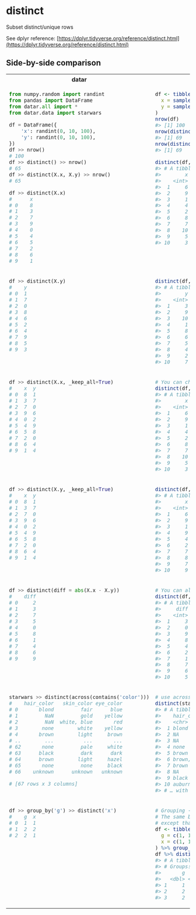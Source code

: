# distinct
Subset distinct/unique rows

See dplyr reference: [https://dplyr.tidyverse.org/reference/distinct.html](https://dplyr.tidyverse.org/reference/distinct.html)


## Side-by-side comparison
<table width=100%>
<tr>
<th> datar </th>
<th> dplyr </th>
</tr>

<tr valign="top">
<td>

```python
from numpy.random import randint
from pandas import DataFrame
from datar.all import *
from datar.data import starwars

df = DataFrame({
    'x': randint(0, 10, 100),
    'y': randint(0, 10, 100),
})
df >> nrow()
# 100
df >> distinct() >> nrow()
# 65
df >> distinct(X.x, X.y) >> nrow()
# 65

df >> distinct(X.x)
#      x
# 0    8
# 1    3
# 2    7
# 3    9
# 4    0
# 5    4
# 6    5
# 7    2
# 8    6
# 9    1
```

</td>
<td>

```R
df <- tibble(
  x = sample(10, 100, rep = TRUE),
  y = sample(10, 100, rep = TRUE)
)
nrow(df)
#> [1] 100
nrow(distinct(df))
#> [1] 69
nrow(distinct(df, x, y))
#> [1] 69

distinct(df, x)
#> # A tibble: 10 x 1
#>        x
#>    <int>
#>  1     6
#>  2     9
#>  3     1
#>  4     4
#>  5     2
#>  6     8
#>  7     7
#>  8    10
#>  9     5
#> 10     3
```

</td>
</tr>
<tr valign="top">
<td>

```python
df >> distinct(X.y)
#    y
# 0  1
# 1  7
# 2  0
# 3  8
# 4  6
# 5  2
# 6  4
# 7  9
# 8  5
# 9  3
```

</td>
<td>

```R
distinct(df, y)
#> # A tibble: 10 x 1
#>        y
#>    <int>
#>  1     3
#>  2     9
#>  3    10
#>  4     1
#>  5     8
#>  6     6
#>  7     5
#>  8     4
#>  9     2
#> 10     7
```

</td>
</tr>
<tr valign="top">
<td>

```python
df >> distinct(X.x, _keep_all=True)
#    x  y
# 0  8  1
# 1  3  7
# 2  7  0
# 3  9  6
# 4  0  2
# 5  4  9
# 6  5  8
# 7  2  0
# 8  6  4
# 9  1  4
```

</td>
<td>

```R
# You can choose to keep all other variables as well
distinct(df, x, .keep_all = TRUE)
#> # A tibble: 10 x 2
#>        x     y
#>    <int> <int>
#>  1     6     3
#>  2     9     9
#>  3     1    10
#>  4     4     8
#>  5     2     6
#>  6     8    10
#>  7     7     6
#>  8    10     3
#>  9     5     6
#> 10     3     6
```

</td>
</tr>
<tr valign="top">
<td>

```python
df >> distinct(X.y, _keep_all=True)
#    x  y
# 0  8  1
# 1  3  7
# 2  7  0
# 3  9  6
# 4  0  2
# 5  4  9
# 6  5  8
# 7  2  0
# 8  6  4
# 9  1  4
```

</td>
<td>

```R
distinct(df, y, .keep_all = TRUE)
#> # A tibble: 10 x 2
#>        x     y
#>    <int> <int>
#>  1     6     3
#>  2     9     9
#>  3     1    10
#>  4     9     1
#>  5     4     8
#>  6     2     6
#>  7     7     5
#>  8     8     4
#>  9     7     2
#> 10     9     7
```

</td>
</tr>
<tr valign="top">
<td>

```python
df >> distinct(diff = abs(X.x - X.y))
#    diff
# 0     2
# 1     3
# 2     7
# 3     5
# 4     0
# 5     8
# 6     1
# 7     4
# 8     6
# 9     9
```

</td>
<td>

```R
# You can also use distinct on computed variables
distinct(df, diff = abs(x - y))
#> # A tibble: 10 x 1
#>     diff
#>    <int>
#>  1     3
#>  2     0
#>  3     9
#>  4     8
#>  5     4
#>  6     2
#>  7     1
#>  8     7
#>  9     6
#> 10     5
```

</td>
</tr>
<tr valign="top">
<td>

```python
starwars >> distinct(across(contains('color')))
#    hair_color   skin_color eye_color
# 0       blond         fair      blue
# 1         NaN         gold    yellow
# 2         NaN  white, blue       red
# 3        none        white    yellow
# 4       brown        light     brown
# ..        ...          ...       ...
# 62       none         pale     white
# 63      black         dark      dark
# 64      brown        light     hazel
# 65       none         none     black
# 66    unknown      unknown   unknown

# [67 rows x 3 columns]
```

</td>
<td>

```R
# use across() to access select()-style semantics
distinct(starwars, across(contains("color")))
#> # A tibble: 67 x 3
#>    hair_color    skin_color  eye_color
#>    <chr>         <chr>       <chr>
#>  1 blond         fair        blue
#>  2 NA            gold        yellow
#>  3 NA            white, blue red
#>  4 none          white       yellow
#>  5 brown         light       brown
#>  6 brown, grey   light       blue
#>  7 brown         light       blue
#>  8 NA            white, red  red
#>  9 black         light       brown
#> 10 auburn, white fair        blue-gray
#> # … with 57 more rows
```

</td>
</tr>
<tr valign="top">
<td>

```python
df >> group_by('g') >> distinct('x')
#    g  x
# 0  1  1
# 1  2  2
# 2  2  1
```

</td>
<td>

```R
# Grouping -------------------------------------------------
# The same behaviour applies for grouped data frames,
# except that the grouping variables are always included
df <- tibble(
  g = c(1, 1, 2, 2),
  x = c(1, 1, 2, 1)
) %>% group_by(g)
df %>% distinct(x)
#> # A tibble: 3 x 2
#> # Groups:   g [2]
#>       g     x
#>   <dbl> <dbl>
#> 1     1     1
#> 2     2     2
#> 3     2     1
```

</td>
</tr>
</table>